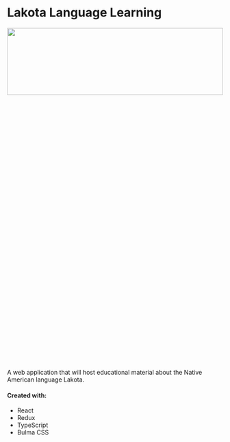 <h1>Lakota Language Learning</h1>

<p align="center">
  <img width="100%" height="20%" src="https://upload.wikimedia.org/wikipedia/commons/thumb/9/98/Lakota_Beaded_Saddle_Belt_01.jpg/2880px-Lakota_Beaded_Saddle_Belt_01.jpg">
</p>

A web application that will host educational material about the Native American language Lakota.

<h4>Created with:</h4>

- React
- Redux
- TypeScript
- Bulma CSS
